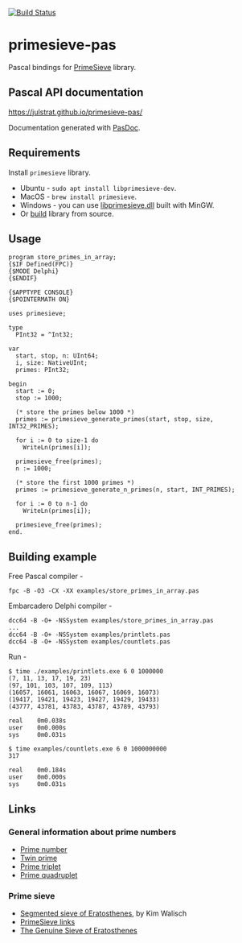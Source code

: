 [![Build Status](https://travis-ci.org/JulStrat/primesieve-pas.png?branch=external)](https://travis-ci.org/JulStrat/primesieve-pas)

# primesieve-pas

Pascal bindings for [PrimeSieve](https://github.com/kimwalisch/primesieve) library.

## Pascal API documentation

https://julstrat.github.io/primesieve-pas/

Documentation generated with [PasDoc](https://github.com/pasdoc/pasdoc).

## Requirements

Install ```primesieve``` library.

- Ubuntu - ```sudo apt install libprimesieve-dev```.
- MacOS - ```brew install primesieve```.
- Windows - you can use [libprimesieve.dll](https://github.com/JulStrat/primesieve-pas/tree/loadlib/libprimesieve) built with MinGW.
- Or [build](https://github.com/kimwalisch/primesieve/blob/master/BUILD.md) library from source.

## Usage

```
program store_primes_in_array;
{$IF Defined(FPC)}
{$MODE Delphi}
{$ENDIF}

{$APPTYPE CONSOLE}
{$POINTERMATH ON}

uses primesieve;

type
  PInt32 = ^Int32;

var 
  start, stop, n: UInt64;
  i, size: NativeUInt;
  primes: PInt32;

begin
  start := 0;
  stop := 1000;

  (* store the primes below 1000 *)
  primes := primesieve_generate_primes(start, stop, size, INT32_PRIMES);

  for i := 0 to size-1 do
    WriteLn(primes[i]);

  primesieve_free(primes);
  n := 1000;

  (* store the first 1000 primes *)
  primes := primesieve_generate_n_primes(n, start, INT_PRIMES);

  for i := 0 to n-1 do
    WriteLn(primes[i]);

  primesieve_free(primes);
end.
```

## Building example

Free Pascal compiler - 
```
fpc -B -O3 -CX -XX examples/store_primes_in_array.pas
```

Embarcadero Delphi compiler - 
```
dcc64 -B -O+ -NSSystem examples/store_primes_in_array.pas
...
dcc64 -B -O+ -NSSystem examples/printlets.pas
dcc64 -B -O+ -NSSystem examples/countlets.pas
```

Run - 
```
$ time ./examples/printlets.exe 6 0 1000000
(7, 11, 13, 17, 19, 23)
(97, 101, 103, 107, 109, 113)
(16057, 16061, 16063, 16067, 16069, 16073)
(19417, 19421, 19423, 19427, 19429, 19433)
(43777, 43781, 43783, 43787, 43789, 43793)

real    0m0.038s
user    0m0.000s
sys     0m0.031s

$ time examples/countlets.exe 6 0 1000000000
317

real    0m0.184s
user    0m0.000s
sys     0m0.031s
```

## Links

### General information about prime numbers

- [Prime number](https://en.wikipedia.org/wiki/Prime_number)
- [Twin prime](https://en.wikipedia.org/wiki/Twin_prime)
- [Prime triplet](https://en.wikipedia.org/wiki/Prime_triplet)
- [Prime quadruplet](https://en.wikipedia.org/wiki/Prime_quadruplet)

### Prime sieve

- [Segmented sieve of Eratosthenes](https://github.com/kimwalisch/primesieve/wiki/Segmented-sieve-of-Eratosthenes), by Kim Walisch
- [PrimeSieve links](https://github.com/kimwalisch/primesieve/wiki/Links)
- [The Genuine Sieve of Eratosthenes](https://www.cs.hmc.edu/~oneill/papers/Sieve-JFP.pdf)

